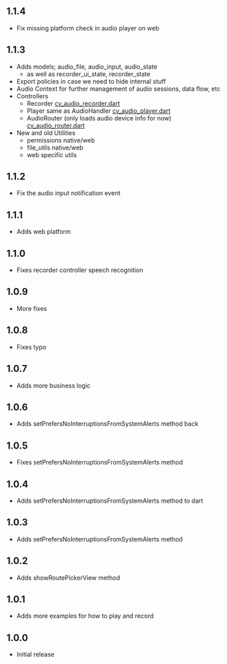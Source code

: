 ## 1.1.4

* Fix missing platform check in audio player on web

## 1.1.3

* Adds models; audio_file, audio_input, audio_state
  * as well as recorder_ui_state, recorder_state
* Export policies in case we need to hide internal stuff
* Audio Context for further management of audio sessions, data flow, etc 
* Controllers
  * Recorder [cv_audio_recorder.dart](lib/src/cv_audio_recorder.dart)
  * Player same as AudioHandler [cv_audio_player.dart](lib/src/cv_audio_player.dart)
  * AudioRouter (only loads audio device info for now) [cv_audio_router.dart](lib/src/cv_audio_router.dart)
* New and old Utilities
  * permissions native/web
  * file_utils native/web
  * web specific utils

## 1.1.2

* Fix the audio input notification event

## 1.1.1

* Adds web platform

## 1.1.0

* Fixes recorder controller speech recognition

## 1.0.9

* More fixes

## 1.0.8

* Fixes typo

## 1.0.7

* Adds more business logic

## 1.0.6

* Adds setPrefersNoInterruptionsFromSystemAlerts method back

## 1.0.5

* Fixes setPrefersNoInterruptionsFromSystemAlerts method

## 1.0.4

* Adds setPrefersNoInterruptionsFromSystemAlerts method to dart

## 1.0.3

* Adds setPrefersNoInterruptionsFromSystemAlerts method

## 1.0.2

* Adds showRoutePickerView method

## 1.0.1

* Adds more examples for how to play and record

## 1.0.0

* Initial release

